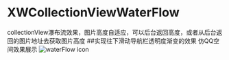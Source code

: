 # XWCollectionViewWaterFlow
collectionView瀑布流效果，图片高度自适应，可以后台返回高度，或者从后台返回的图片地址去获取图片高度
##实现往下滑动导航栏透明度渐变的效果  仿QQ空间效果展示
![waterFlow icon](http://a4.qpic.cn/psb?/2932833f-be8b-4313-8b40-99918076f4a8/WNfCDauFr*TNCns0LLINVLRBS.HGU6SDfHNgfJsKoeU!/b/dFsBAAAAAAAA&ek=1&kp=1&pt=0&bo=KwEtAisBLQICCCw!&sce=0-12-12&rf=0-18)
